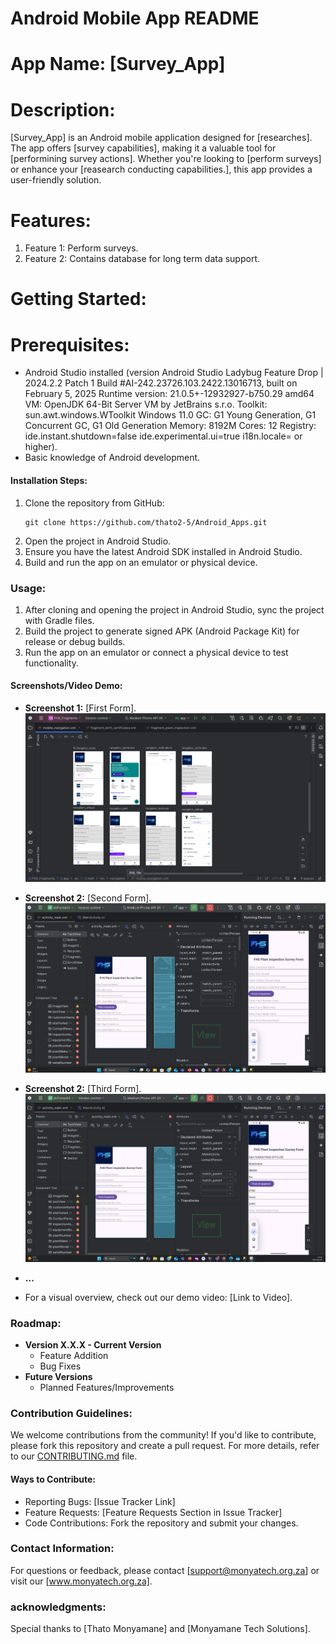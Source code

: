 # Android Mobile App README

# App Name: [Survey_App]

# Description:
[Survey_App] is an Android mobile application designed for [researches]. The app offers [survey capabilities], making it a valuable tool for
[performining survey actions]. Whether you're looking to [perform surveys] or enhance your [reasearch conducting capabilities.], this app provides a user-friendly solution.

# Features:
1. Feature 1: Perform surveys.
2. Feature 2: Contains database for long term data support.

# Getting Started:

# Prerequisites:
- Android Studio installed (version Android Studio Ladybug Feature Drop | 2024.2.2 Patch 1
Build #AI-242.23726.103.2422.13016713, built on February 5, 2025
Runtime version: 21.0.5+-12932927-b750.29 amd64
VM: OpenJDK 64-Bit Server VM by JetBrains s.r.o.
Toolkit: sun.awt.windows.WToolkit
Windows 11.0
GC: G1 Young Generation, G1 Concurrent GC, G1 Old Generation
Memory: 8192M
Cores: 12
Registry:
  ide.instant.shutdown=false
  ide.experimental.ui=true
  i18n.locale=
 or higher).
- Basic knowledge of Android development.

#### Installation Steps:
1. Clone the repository from GitHub:
   ```
   git clone https://github.com/thato2-5/Android_Apps.git
   ```
2. Open the project in Android Studio.
3. Ensure you have the latest Android SDK installed in Android Studio.
4. Build and run the app on an emulator or physical device.

### Usage:
1. After cloning and opening the project in Android Studio, sync the project with Gradle files.
2. Build the project to generate signed APK (Android Package Kit) for release or debug builds.
3. Run the app on an emulator or connect a physical device to test functionality.

#### Screenshots/Video Demo:
- **Screenshot 1:** [First Form].
  ![Image](https://github.com/thato2-5/Android_Apps/blob/Test/navigation.png)

- **Screenshot 2:** [Second Form].
  ![Image](https://github.com/thato2-5/Android_Apps/blob/Test/plant03.png)

- **Screenshot 2:** [Third Form].
  ![Image](https://github.com/thato2-5/Android_Apps/blob/main/plant04.png)
  
- **...**
- For a visual overview, check out our demo video: [Link to Video].

### Roadmap:
- **Version X.X.X - Current Version**
  - Feature Addition
  - Bug Fixes
- **Future Versions**
  - Planned Features/Improvements

### Contribution Guidelines:
We welcome contributions from the community! If you'd like to contribute, please fork this repository and create a pull request. For more details, refer to our
[CONTRIBUTING.md](CONTRIBUTING.md) file.

#### Ways to Contribute:
- Reporting Bugs: [Issue Tracker Link]
- Feature Requests: [Feature Requests Section in Issue Tracker]
- Code Contributions: Fork the repository and submit your changes.

### Contact Information:
For questions or feedback, please contact [support@monyatech.org.za] or visit our [www.monyatech.org.za].

### acknowledgments:
Special thanks to [Thato Monyamane] and [Monyamane Tech Solutions].
